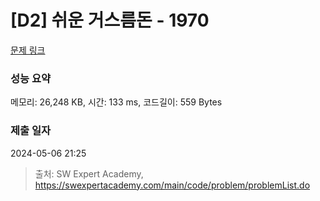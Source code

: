 # [D2] 쉬운 거스름돈 - 1970 

[문제 링크](https://swexpertacademy.com/main/code/problem/problemDetail.do?contestProbId=AV5PsIl6AXIDFAUq) 

### 성능 요약

메모리: 26,248 KB, 시간: 133 ms, 코드길이: 559 Bytes

### 제출 일자

2024-05-06 21:25



> 출처: SW Expert Academy, https://swexpertacademy.com/main/code/problem/problemList.do